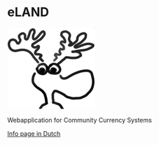 # eLAND

![eLAND](docs/img/eland-w200.png)

Webapplication for Community Currency Systems

[Info page in Dutch](https://eland.letsa.net)
